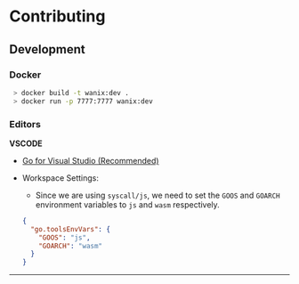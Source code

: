 # Contributing

## Development

### Docker

```bash
 > docker build -t wanix:dev .
 > docker run -p 7777:7777 wanix:dev
```

### Editors

**VSCODE**

- [Go for Visual Studio (Recommended)](https://marketplace.visualstudio.com/items?itemName=golang.go)

- Workspace Settings:

  - Since we are using `syscall/js`, we need to set the `GOOS` and `GOARCH` environment variables to `js` and `wasm` respectively.

  ```json
  {
    "go.toolsEnvVars": {
      "GOOS": "js",
      "GOARCH": "wasm"
    }
  }
  ```

---
